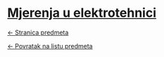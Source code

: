# [Mjerenja u elektrotehnici](https://www.github.com/studosi-fer/MUE)
[<- Stranica predmeta](https://www.fer.unizg.hr/predmet/mue_a)

[<- Povratak na listu predmeta](https://www.github.com/studosi/FER)
